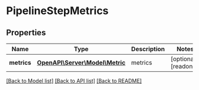 # PipelineStepMetrics

## Properties
Name | Type | Description | Notes
------------ | ------------- | ------------- | -------------
**metrics** | [**OpenAPI\Server\Model\Metric**](Metric.md) | metrics | [optional] [readonly] 

[[Back to Model list]](../README.md#documentation-for-models) [[Back to API list]](../README.md#documentation-for-api-endpoints) [[Back to README]](../README.md)


